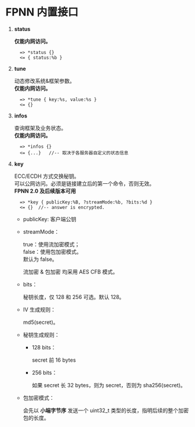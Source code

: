 # FPNN 内置接口

1. **status**

      **仅能内网访问。**

         => *status {}
         <= { status:%b }

1. **tune**

      动态修改系统&框架参数。  
      **仅能内网访问。**

         => *tune { key:%s, value:%s }
         <= {}

1. **infos**

      查询框架及业务状态。  
      **仅能内网访问。**

         => *infos {}
         <= {...}   //-- 取决于各服务器自定义的状态信息

1. **key**

      ECC/ECDH 方式交换秘钥。  
      可以公网访问。必须是链接建立后的第一个命令，否则无效。  
      **FPNN 2.0 及后续版本可用**

         => *key { publicKey:%B, ?streamMode:%b, ?bits:%d }
         <= {}  //-- answer is encrypted.
   
      + publicKey: 客户端公钥

      + streamMode：

         true：使用流加密模式；  
         false：使用包加密模式。   
         默认为 false。

         流加密 & 包加密 均采用 AES CFB 模式。

      + bits：

         秘钥长度，仅 128 和 256 可选。默认 128。

      + IV 生成规则：

         md5(secret)。

      + 秘钥生成规则：
      
         - 128 bits：

            secret 前 16 bytes

         - 256 bits：

            如果 secret 长 32 bytes，则为 secret，否则为 sha256(secret)。


      + 包加密模式：

         会先以 **小端字节序** 发送一个 uint32_t 类型的长度，指明后续的整个加密包的长度。
